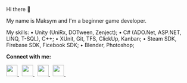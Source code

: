 Hi there 👋

My name is Maksym and I'm a beginner game developer. 

My skills:
•	  Unity (UniRx, DOTween, Zenject);
• 	C# (ADO.Net, ASP.NET, LINQ, T-SQL), C++;
•	  XUnit, Git, TFS, ClickUp, Kanban;
•	  Steam SDK, Firebase SDK, Ficebook SDK;
•	  Blender, Photoshop;

**Connect with me:**

<p align='left'>
  <a
    href="https://www.linkedin.com/in/hernetsmaksym/"
  >
    <img
      height="30"
      src="https://cdn.jsdelivr.net/npm/simple-icons@v3/icons/linkedin.svg"
    >
  </a>
  &nbsp;
  <a
   href="https://www.youtube.com/channel/UCkvsjHSUkvUfW6RY4_n_B2w"
  >
    <img
      height="30"
      src="https://cdn.jsdelivr.net/npm/simple-icons@v3/icons/youtube.svg"
    >
  </a>
  &nbsp;
  <a
   href="https://telegram.me/shadowmanold"
  >
    <img
      height="30"
      src="https://cdn.jsdelivr.net/npm/simple-icons@v3/icons/telegram.svg"
    >
  </a>
  &nbsp;
  <a
   href="https://join.skype.com/invite/nFA1kDEyZ1ZE"
  >
    <img
      height="30"
      src="https://cdn.jsdelivr.net/npm/simple-icons@v3/icons/skype.svg"
    >
  </a>
  &nbsp;
</p>
